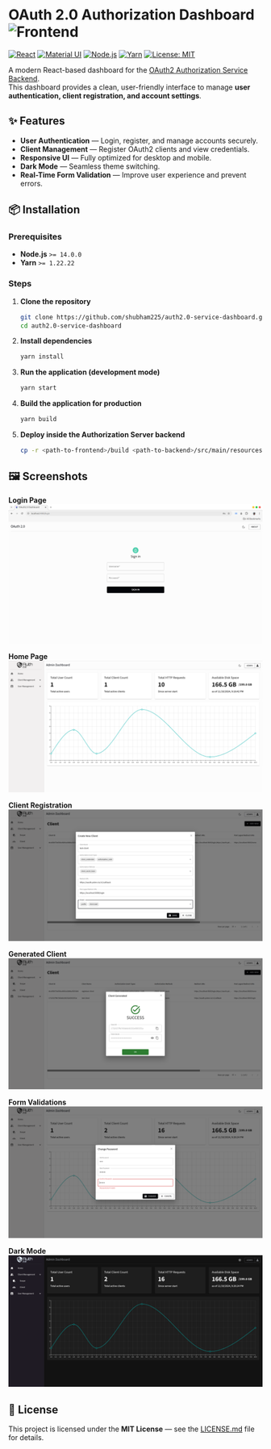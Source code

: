 # OAuth 2.0 Authorization Dashboard ![Frontend](https://img.shields.io/badge/{_}-Frontend-38BDF8?style=flat-square)

[![React](https://img.shields.io/badge/React-18-blue)](https://react.dev/)
[![Material UI](https://img.shields.io/badge/MUI-5-007FFF?logo=mui&logoColor=white)](https://mui.com/)
[![Node.js](https://img.shields.io/badge/Node.js-14%2B-brightgreen)](https://nodejs.org/)
[![Yarn](https://img.shields.io/badge/Yarn-1.22%2B-blue)](https://yarnpkg.com/)
[![License: MIT](https://img.shields.io/badge/License-MIT-yellow)](LICENSE.md)

A modern React-based dashboard for the [OAuth2 Authorization Service Backend](https://github.com/shubham225/authorization-service).  
This dashboard provides a clean, user-friendly interface to manage **user authentication, client registration, and account settings**.



## ✨ Features
- **User Authentication** — Login, register, and manage accounts securely.
- **Client Management** — Register OAuth2 clients and view credentials.
- **Responsive UI** — Fully optimized for desktop and mobile.
- **Dark Mode** — Seamless theme switching.
- **Real-Time Form Validation** — Improve user experience and prevent errors.



## 📦 Installation

### Prerequisites
- **Node.js** `>= 14.0.0`
- **Yarn** `>= 1.22.22`



### Steps

1. **Clone the repository**
   ```bash
   git clone https://github.com/shubham225/auth2.0-service-dashboard.git
   cd auth2.0-service-dashboard
   ```

2. **Install dependencies**
   ```bash
   yarn install
   ```

3. **Run the application (development mode)**
   ```bash
   yarn start
   ```

4. **Build the application for production**
   ```bash
   yarn build
   ```

5. **Deploy inside the Authorization Server backend**
   ```bash
   cp -r <path-to-frontend>/build <path-to-backend>/src/main/resources/static
   ```



## 🖼 Screenshots

**Login Page**  
![Login Page](./screenshots/login-page.png)

**Home Page**  
![Home Page](./screenshots/home-page.png)

**Client Registration**  
![Client Registration](./screenshots/client-registration.png)

**Generated Client**  
![Generated Client](./screenshots/generated-client.png)

**Form Validations**  
![Form Validations](./screenshots/form-validations.png)

**Dark Mode**  
![Dark Mode](./screenshots/home-page-dark.png)



## 📜 License
This project is licensed under the **MIT License** — see the [LICENSE.md](LICENSE.md) file for details.

